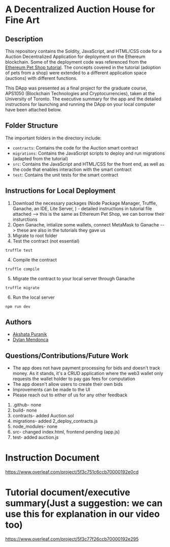 # A Decentralized Auction House for Fine Art 
## Description
This repository contains the Soldity, JavaScript, and HTML/CSS code for a Auction Decentralized Application for deployment on the Ethereum blockchain. Some of the deployment code was referenced from the [Ethereum Pet Shop tutorial](https://www.trufflesuite.com/tutorials/pet-shop). The concepts covered in the tutorial (adoption of pets from a shop) were extended to a different application space (auctions) with different functions.

This DApp was presented as a final project for the graduate course, APS1050 (Blockchain Technologies and Cryptocurrencies), taken at the University of Toronto. The executive summary for the app and the detailed instructions for launching and running the DApp on your local computer have been attached below.

## Folder Structure
The important folders in the directory include:
- `contracts`: Contains the code for the Auction smart contract
- `migrations`: Contains the JavaScript scripts to deploy and run migrations (adapted from the tutorial)
- `src`: Contains the JavaScript and HTML/CSS for the front end, as well as the code that enables interaction with the smart contract
- `test`: Contains the unit tests for the smart contract

## Instructions for Local Deployment
1. Download the necessary packages (Node Package Manager, Truffle, Ganache, an IDE, Lite Server, ) - detailed instructions in tutorial file attached --> this is the same as Ethereum Pet Shop, we can borrow their insturctions
2. Open Ganache, intialize some wallets, connect MetaMask to Ganache --> these are also in the tutorials they gave us
4. Migrate to root folder
3. Test the contract (not essential)
```
truffle test
```
4. Compile the contract
```
truffle compile
```
5. Migrate the contract to your local server through Ganache
```
truffle migrate
```
6. Run the local server
```
npm run dev
```

## Authors
- [Akshata Puranik](https://github.com/AkshataPuranik123)
- [Dylan Mendonca](https://github.com/mdylan2)

## Questions/Contributions/Future Work
- The app does not have payment processing for bids and doesn't track money. As it stands, it's a CRUD application where the web3 wallet only requests the wallet holder to pay gas fees for computation
- The app doesn't allow users to create their own bids
- Improvements can be made to the UI
- Please reach out to either of us for any other feedback


1. .github- none
2. build- none
3. contracts- added Auction.sol
4. migrations- added 2_deploy_contracts.js
5. node_modules- none
6. src- changed index.html, frontend pending (app.js)
7. test- added auction.js

# Instruction Document
https://www.overleaf.com/project/5f3c751c6ccb70000192e0cd
# Tutorial document/executive summary(Just a suggestion: we can use this for explanation in our video too)
https://www.overleaf.com/project/5f3c77f26ccb70000192e295
